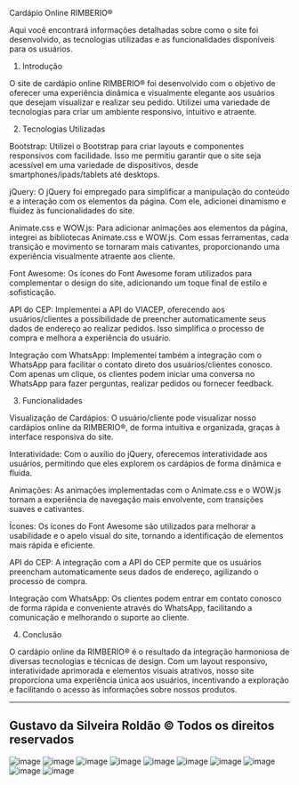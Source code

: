 Cardápio Online RIMBERIO®

Aqui você encontrará informações detalhadas sobre como o site foi desenvolvido, as tecnologias utilizadas e as funcionalidades disponíveis para os usuários.

1. Introdução

O site de cardápio online RIMBERIO® foi desenvolvido com o objetivo de oferecer uma experiência dinâmica e visualmente elegante aos usuários que desejam visualizar e realizar seu pedido. Utilizei uma variedade de tecnologias para criar um ambiente responsivo, intuitivo e atraente.

2. Tecnologias Utilizadas

Bootstrap: Utilizei o Bootstrap para criar layouts e componentes responsivos com facilidade. Isso me permitiu garantir que o site seja acessível em uma variedade de dispositivos, desde smartphones/ipads/tablets até desktops.

jQuery: O jQuery foi empregado para simplificar a manipulação do conteúdo e a interação com os elementos da página. Com ele, adicionei dinamismo e fluidez às funcionalidades do site.

Animate.css e WOW.js: Para adicionar animações aos elementos da página, integrei as bibliotecas Animate.css e WOW.js. Com essas ferramentas, cada transição e movimento se tornaram mais cativantes, proporcionando uma experiência visualmente atraente aos cliente.

Font Awesome: Os ícones do Font Awesome foram utilizados para complementar o design do site, adicionando um toque final de estilo e sofisticação.

API do CEP: Implementei a  API do VIACEP, oferecendo aos usuários/clientes a possibilidade de preencher automaticamente seus dados de endereço ao realizar pedidos. Isso simplifica o processo de compra e melhora a experiência do usuário.

Integração com WhatsApp: Implementei também a integração com o WhatsApp para facilitar o contato direto dos usuários/clientes conosco. Com apenas um clique, os clientes podem iniciar uma conversa no WhatsApp para fazer perguntas, realizar pedidos ou fornecer feedback.

3. Funcionalidades

Visualização de Cardápios: O usuário/cliente pode visualizar nosso cardápios online da RIMBERIO®, de forma intuitiva e organizada, graças à interface responsiva do site.

Interatividade: Com o auxílio do jQuery, oferecemos interatividade aos usuários, permitindo que eles explorem os cardápios de forma dinâmica e fluida.

Animações: As animações implementadas com o Animate.css e o WOW.js tornam a experiência de navegação mais envolvente, com transições suaves e cativantes.

Ícones: Os ícones do Font Awesome são utilizados para melhorar a usabilidade e o apelo visual do site, tornando a identificação de elementos mais rápida e eficiente.

API do CEP: A integração com a API do CEP permite que os usuários preencham automaticamente seus dados de endereço, agilizando o processo de compra.

Integração com WhatsApp: Os clientes podem entrar em contato conosco de forma rápida e conveniente através do WhatsApp, facilitando a comunicação e melhorando o suporte ao cliente.

4. Conclusão

O cardápio online da RIMBERIO® é o resultado da integração harmoniosa de diversas tecnologias e técnicas de design. Com um layout responsivo, interatividade aprimorada e elementos visuais atrativos, nosso site proporciona uma experiência única aos usuários, incentivando a exploração e facilitando o acesso às informações sobre nossos produtos.

----------------------------------------------------------
Gustavo da Silveira Roldão © Todos os direitos reservados
----------------------------------------------------------

![image](https://github.com/gustavodsroldao/rimberio/assets/153242164/8ee9e8f0-ca73-484b-aec2-509dacf7f75b)
![image](https://github.com/gustavodsroldao/rimberio/assets/153242164/2e96f3e9-b5d1-4e65-a2cb-f9e2ada099b7)
![image](https://github.com/gustavodsroldao/rimberio/assets/153242164/c86c66e2-bb7e-4233-a567-5edb24773158)
![image](https://github.com/gustavodsroldao/rimberio/assets/153242164/dba59992-6525-4565-b14f-42153458d8e8)
![image](https://github.com/gustavodsroldao/rimberio/assets/153242164/55317ba5-f497-43dd-9e6b-3b75e1051eb1)
![image](https://github.com/gustavodsroldao/rimberio/assets/153242164/26e3a356-1897-4793-9024-fd9cced6c570)
![image](https://github.com/gustavodsroldao/rimberio/assets/153242164/246b7726-6562-455d-870c-ab2aa1da84e3)
![image](https://github.com/gustavodsroldao/rimberio/assets/153242164/12b676ae-1914-4e3d-8b83-456b218490e8)
![image](https://github.com/gustavodsroldao/rimberio/assets/153242164/0116dfa7-1731-4d02-a907-afca94a2d822)
![image](https://github.com/gustavodsroldao/rimberio/assets/153242164/d542d42a-f186-4e56-b661-5e18b0678702)









